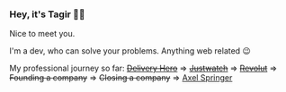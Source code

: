 
### Hey, it's Tagir 👨‍💻

Nice to meet you.

I'm a dev, who can solve your problems. Anything web related  :wink:

My professional journey so far:
~~[Delivery Hero](https://www.deliveryhero.com)~~  =>  ~~[Justwatch](https://www.justwatch.com)~~ =>  ~~[Revolut](https://www.revolut.com/)~~ => ~~Founding a company~~ => ~~Closing a company~~ => [Axel Springer](https://www.axelspringer.com/de/)


<!--
**Tagir-A/tagir-a** is a ✨ _special_ ✨ repository because its `README.md` (this file) appears on your GitHub profile.

Here are some ideas to get you started:

- 🔭 I’m currently working on ...
- 🌱 I’m currently learning ...
- 👯 I’m looking to collaborate on ...
- 🤔 I’m looking for help with ...
- 💬 Ask me about ...
- 📫 How to reach me: ...
- 😄 Pronouns: ..
- ⚡ Fun fact: ...
-->


